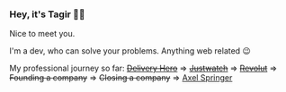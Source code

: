 
### Hey, it's Tagir 👨‍💻

Nice to meet you.

I'm a dev, who can solve your problems. Anything web related  :wink:

My professional journey so far:
~~[Delivery Hero](https://www.deliveryhero.com)~~  =>  ~~[Justwatch](https://www.justwatch.com)~~ =>  ~~[Revolut](https://www.revolut.com/)~~ => ~~Founding a company~~ => ~~Closing a company~~ => [Axel Springer](https://www.axelspringer.com/de/)


<!--
**Tagir-A/tagir-a** is a ✨ _special_ ✨ repository because its `README.md` (this file) appears on your GitHub profile.

Here are some ideas to get you started:

- 🔭 I’m currently working on ...
- 🌱 I’m currently learning ...
- 👯 I’m looking to collaborate on ...
- 🤔 I’m looking for help with ...
- 💬 Ask me about ...
- 📫 How to reach me: ...
- 😄 Pronouns: ..
- ⚡ Fun fact: ...
-->


